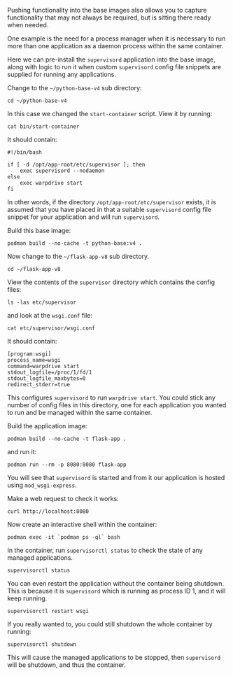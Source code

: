 Pushing functionality into the base images also allows you to capture functionality that may not always be required, but is sitting there ready when needed.

One example is the need for a process manager when it is necessary to run more than one application as a daemon process within the same container.

Here we can pre-install the `supervisord` application into the base image, along with logic to run it when custom `supervisord` config file snippets are supplied for running any applications.

Change to the `~/python-base-v4` sub directory:

```execute
cd ~/python-base-v4
```

In this case we changed the `start-container` script. View it by running:

```execute
cat bin/start-container
```

It should contain:

```
#!/bin/bash

if [ -d /opt/app-root/etc/supervisor ]; then
    exec supervisord --nodaemon
else
    exec warpdrive start
fi
```

In other words, if the directory `/opt/app-root/etc/supervisor` exists, it is assumed that you have placed in that a suitable `supervisord` config file snippet for your application and will run `supervisord`.

Build this base image:

```execute
podman build --no-cache -t python-base:v4 .
```

Now change to the `~/flask-app-v8` sub directory.

```execute
cd ~/flask-app-v8
```

View the contents of the `supervisor` directory which contains the config files:

```execute
ls -las etc/supervisor
```

and look at the `wsgi.conf` file:

```execute
cat etc/supervisor/wsgi.conf
```

It should contain:

```
[program:wsgi]
process_name=wsgi
command=warpdrive start
stdout_logfile=/proc/1/fd/1
stdout_logfile_maxbytes=0
redirect_stderr=true
```

This configures `supervisord` to run `warpdrive start`. You could stick any number of config files in this directory, one for each application you wanted to run and be managed within the same container.

Build the application image:

```execute
podman build --no-cache -t flask-app .
```

and run it:

```execute
podman run --rm -p 8080:8080 flask-app
```

You will see that `supervisord` is started and from it our application is hosted using `mod_wsgi-express`.

Make a web request to check it works:

```execute-2
curl http://localhost:8080
```

Now create an interactive shell within the container:

```execute-2
podman exec -it `podman ps -ql` bash
```

In the container, run `supervisorctl status` to check the state of any managed applications.

```execute-2
supervisorctl status
```

You can even restart the application without the container being shutdown. This is because it is `supervisord` which is running as process ID 1, and it will keep running.

```execute-2
supervisorctl restart wsgi
```

If you really wanted to, you could still shutdown the whole container by running:

```execute-2
supervisorctl shutdown
```

This will cause the managed applications to be stopped, then `supervisord` will be shutdown, and thus the container.
